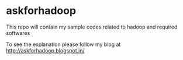 askforhadoop
============

This repo will contain my sample codes related to hadoop and required softwares

To see the explanation please follow my blog at http://askforhadoop.blogspot.in/
